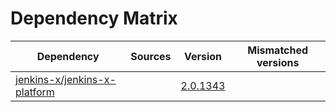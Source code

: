 # Dependency Matrix

Dependency | Sources | Version | Mismatched versions
---------- | ------- | ------- | -------------------
[jenkins-x/jenkins-x-platform](https://github.com/jenkins-x/jenkins-x-platform.git) |  | [2.0.1343](https://github.com/jenkins-x/jenkins-x-platform/releases/tag/v2.0.1343) | 
